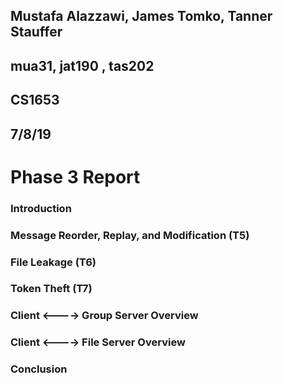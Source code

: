 ## Mustafa Alazzawi, James Tomko, Tanner Stauffer
## mua31, jat190 , tas202
## CS1653
## 7/8/19
# Phase 3 Report
### Introduction


### Message Reorder, Replay, and Modification (T5)

### File Leakage (T6)

### Token Theft (T7)



### Client <----> Group Server Overview

### Client <----> File Server Overview


### Conclusion
